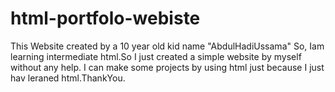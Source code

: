 # html-portfolo-webiste
This Website created by a 10 year old kid name "AbdulHadiUssama" So, Iam learning  intermediate html.So I just created a simple website by myself without any help. I can make some projects by using html just because I just hav leraned html.ThankYou.
